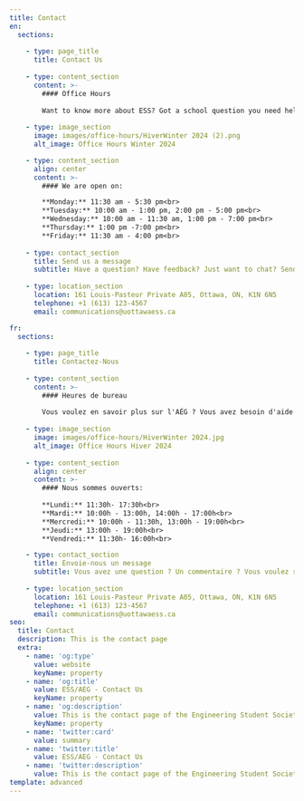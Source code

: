 ```yaml
---
title: Contact
en:
  sections:
  
    - type: page_title
      title: Contact Us
  
    - type: content_section
      content: >-
        #### Office Hours
  
        Want to know more about ESS? Got a school question you need help with? Or just want to chat? Come see us during our office hours.
  
    - type: image_section
      image: images/office-hours/HiverWinter 2024 (2).png
      alt_image: Office Hours Winter 2024

    - type: content_section
      align: center
      content: >-
        #### We are open on: 

        **Monday:** 11:30 am - 5:30 pm<br>
        **Tuesday:** 10:00 am - 1:00 pm, 2:00 pm - 5:00 pm<br>
        **Wednesday:** 10:00 am - 11:30 am, 1:00 pm - 7:00 pm<br> 
        **Thursday:** 1:00 pm -7:00 pm<br>
        **Friday:** 11:30 am - 4:00 pm<br> 
  
    - type: contact_section
      title: Send us a message
      subtitle: Have a question? Have feedback? Just want to chat? Send us a message using the form below!
  
    - type: location_section
      location: 161 Louis-Pasteur Private A05, Ottawa, ON, K1N 6N5
      telephone: +1 (613) 123-4567
      email: communications@uottawaess.ca

fr:
  sections:
  
    - type: page_title
      title: Contactez-Nous
  
    - type: content_section
      content: >-
        #### Heures de bureau
  
        Vous voulez en savoir plus sur l'AÉG ? Vous avez besoin d'aide pour une question scolaire ? Tu veux simplement bavarder ? Viens voir nos exécutifs pendant leurs heures de bureau !
  
    - type: image_section
      image: images/office-hours/HiverWinter 2024.jpg
      alt_image: Office Hours Hiver 2024
  
    - type: content_section
      align: center
      content: >-
        #### Nous sommes ouverts:
        
        **Lundi:** 11:30h- 17:30h<br>
        **Mardi:** 10:00h - 13:00h, 14:00h - 17:00h<br>
        **Mercredi:** 10:00h - 11:30h, 13:00h - 19:00h<br>
        **Jeudi:** 13:00h - 19:00h<br>
        **Vendredi:** 11:30h- 16:00h<br>

    - type: contact_section
      title: Envoie-nous un message
      subtitle: Vous avez une question ? Un commentaire ? Vous voulez simplement discuter ? Envoyez-nous un message en utilisant le formulaire ci-dessous !
  
    - type: location_section
      location: 161 Louis-Pasteur Private A05, Ottawa, ON, K1N 6N5
      telephone: +1 (613) 123-4567
      email: communications@uottawaess.ca      
seo:
  title: Contact
  description: This is the contact page
  extra:
    - name: 'og:type'
      value: website
      keyName: property
    - name: 'og:title'
      value: ESS/AEG - Contact Us
      keyName: property
    - name: 'og:description'
      value: This is the contact page of the Engineering Student Society of uOttawa.
      keyName: property
    - name: 'twitter:card'
      value: summary
    - name: 'twitter:title'
      value: ESS/AEG - Contact Us
    - name: 'twitter:description'
      value: This is the contact page of the Engineering Student Society of uOttawa.
template: advanced
---
```

